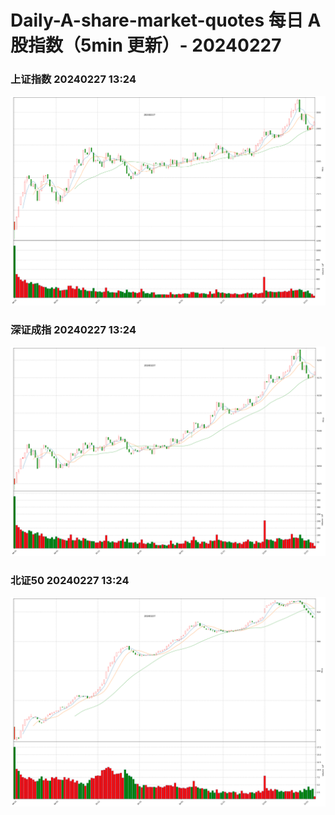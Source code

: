 
# Daily-A-share-market-quotes 每日 A 股指数（5min 更新）- 20240227

### 上证指数 20240227 13:24
![](./fig/2024/2/20240227-sh000001.png)

### 深证成指 20240227 13:24
![](./fig/2024/2/20240227-sz399001.png)

### 北证50 20240227 13:24
![](./fig/2024/2/20240227-bj899050.png)
